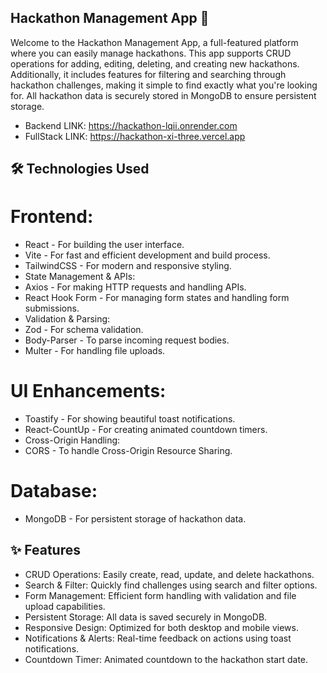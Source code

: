 ## Hackathon Management App 🚀


Welcome to the Hackathon Management App, a full-featured platform where you can easily manage hackathons.
This app supports CRUD operations for adding, editing, deleting, and creating new hackathons. Additionally, 
it includes features for filtering and searching through hackathon challenges, making it simple to find exactly what you're looking for. 
All hackathon data is securely stored in MongoDB to ensure persistent storage.
* Backend LINK: https://hackathon-lqii.onrender.com
* FullStack LINK: https://hackathon-xi-three.vercel.app




## 🛠 Technologies Used
# Frontend:
* React - For building the user interface.
* Vite - For fast and efficient development and build process.
* TailwindCSS - For modern and responsive styling.
* State Management & APIs:
* Axios - For making HTTP requests and handling APIs.
* React Hook Form - For managing form states and handling form submissions.
* Validation & Parsing:
* Zod - For schema validation.
* Body-Parser - To parse incoming request bodies.
* Multer - For handling file uploads.
# UI Enhancements:
* Toastify - For showing beautiful toast notifications.
* React-CountUp - For creating animated countdown timers.
* Cross-Origin Handling:
* CORS - To handle Cross-Origin Resource Sharing.


# Database:
* MongoDB - For persistent storage of hackathon data.


## ✨ Features
* CRUD Operations: Easily create, read, update, and delete hackathons.
* Search & Filter: Quickly find challenges using search and filter options.
* Form Management: Efficient form handling with validation and file upload capabilities.
* Persistent Storage: All data is saved securely in MongoDB.
* Responsive Design: Optimized for both desktop and mobile views.
* Notifications & Alerts: Real-time feedback on actions using toast notifications.
* Countdown Timer: Animated countdown to the hackathon start date.
